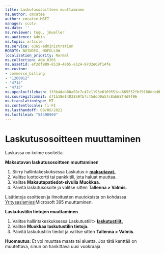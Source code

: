 ```yaml
---
title: Laskutusosoitteen muuttaminen
ms.author: cmcatee
author: cmcatee-MSFT
manager: scotv
ms.date: ''
ms.reviewer: tugu, jmueller
ms.audience: Admin
ms.topic: article
ms.service: o365-administration
ROBOTS: NOINDEX, NOFOLLOW
localization_priority: Normal
ms.collection: Adm_O365
ms.assetid: ef2df989-8539-48b5-a324-97d2e09f14fe
ms.custom:
- commerce_billing
- "1200012"
- "4714"
- "4715"
ms.openlocfilehash: 133b4dab80a69c7c47e1193e6109551ca665552fbf9168dde8be14096336efe5
ms.sourcegitcommit: d71b18e1403859fbfc45ddd9a57c8ab68f4d9f96
ms.translationtype: MT
ms.contentlocale: fi-FI
ms.lasthandoff: 08/06/2021
ms.locfileid: "54498969"
---
```

# <a name="change-your-billing-address"></a>Laskutusosoitteen muuttaminen

Laskussa on kolme osoitetta.

**Maksutavan laskutusosoitteen muuttaminen**

1. Siirry hallintakeskuksessa Laskutus-> **[maksutavat.](https://go.microsoft.com/fwlink/p/?linkid=2018806)**
2. Valitse luottokortti tai pankkitili, jota haluat muuttaa.
3. Valitse **Maksutapatiedot-sivulla** **Muokkaa**.
4. Päivitä laskutusosoite ja valitse sitten **Tallenna > Valmis**.

Lisätietoja osoitteen ja ilmoitusten muutoksista on kohdassa [Yritysasiamiesi](/microsoft-365/commerce/billing-and-payments/change-your-billing-addresses)Microsoft 365 muuttaminen.

**Laskutustilin tietojen muuttaminen**

1. Valitse hallintakeskuksessa Laskutustilit> **[laskutustilit.](https://admin.microsoft.com/Adminportal/Home?source=applauncher#/BillingAccounts/billing-accounts)**
2. Valitse **Muokkaa laskutustilin tietoja**.
3. Päivitä laskutustilin tiedot ja valitse sitten **Tallenna > Valmis**.

**Huomautus:** Et voi muuttaa maata tai aluetta. Jos tätä kenttää on muutettava, sinun on hankittava uusi vuokraaja.
